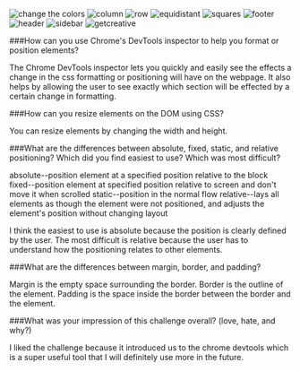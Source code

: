 ![change the colors](/imgs/1changethecolors.png)
![column](/imgs/2column.png)
![row](/imgs/3row.png)
![equidistant](/imgs/4makeequidistant.png)
![squares](/imgs/5squares.png)
![footer](/imgs/6footer.png)
![header](/imgs/7header.png)
![sidebar](/imgs/8sidebar.png)
![getcreative](/imgs/9getcreative.png)

###How can you use Chrome's DevTools inspector to help you format or position elements?

The Chrome DevTools inspector lets you quickly and easily see the effects a change in the css formatting or positioning will have on the webpage. It also helps by allowing the user to see exactly which section will be effected by a certain change in formatting. 

###How can you resize elements on the DOM using CSS?

You can resize elements by changing the width and height.

###What are the differences between absolute, fixed, static, and relative positioning? Which did you find easiest to use? Which was most difficult?

absolute--position element at a specified position relative to the block
fixed--position element at specified position relative to screen and don't move it when scrolled
static--position in the normal flow
relative--lays all elements as though the element were not positioned, and adjusts the element's position without changing layout

I think the easiest to use is absolute because the position is clearly defined by the user. The most difficult is relative because the user has to understand how the positioning relates to other elements. 

###What are the differences between margin, border, and padding?

Margin is the empty space surrounding the border. 
Border is the outline of the element.
Padding is the space inside the border between the border and the element.

###What was your impression of this challenge overall? (love, hate, and why?)

I liked the challenge because it introduced us to the chrome devtools which is a super useful tool that I will definitely use more in the future.